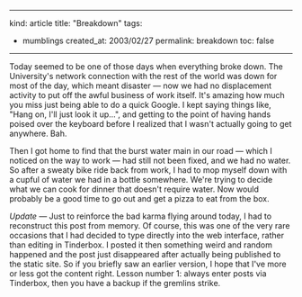 -----
kind: article
title: "Breakdown"
tags:
- mumblings
created_at: 2003/02/27
permalink: breakdown
toc: false
-----

<p>Today seemed to be one of those days when everything broke down. The University's network connection with the rest of the world was down for most of the day, which meant disaster &mdash; now we had no displacement activity to put off the awful business of work itself. It's amazing how much you miss just being able to do a quick Google. I kept saying things like, "Hang on, I'll just look it up...", and getting to the point of having hands poised over the keyboard before I realized that I wasn't actually going to get anywhere. Bah.</p>

<p>Then I got home to find that the burst water main in our road &mdash; which I noticed on the way to work &mdash; had still not been fixed, and we had no water. So after a sweaty bike ride back from work, I had to mop myself down with a cupful of water we had in a bottle somewhere. We're trying to decide what we can cook for dinner that doesn't require water. Now would probably be a good time to go out and get a pizza to eat from the box.</p>

<p><em>Update</em> &mdash; Just to reinforce the bad karma flying around today, I had to reconstruct this post from memory. Of course, this was one of the very rare occasions that I had decided to type directly into the web interface, rather than editing in Tinderbox. I posted it then something weird and random happened and the post just disappeared after actually being published to the static site. So if you briefly saw an earlier version, I hope that I've more or less got the content right. Lesson number 1: always enter posts via Tinderbox, then you have a backup if the gremlins strike.</p>


